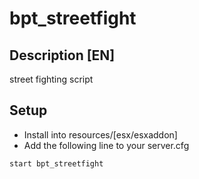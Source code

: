 # bpt_streetfight
## Description [EN]
street fighting script

## Setup
* Install into resources/[esx/esxaddon]
* Add the following line to your server.cfg
```
start bpt_streetfight
```
